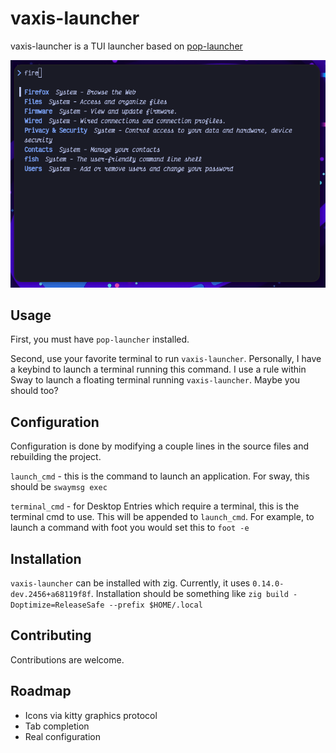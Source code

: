 # vaxis-launcher

vaxis-launcher is a TUI launcher based on [pop-launcher](https://github.com/pop-os/launcher)

![vaxis-launcher](./screenshot.png)

## Usage

First, you must have `pop-launcher` installed.

Second, use your favorite terminal to run `vaxis-launcher`. Personally, I have a
keybind to launch a terminal running this command. I use a rule within Sway to
launch a floating terminal running `vaxis-launcher`. Maybe you should too?

## Configuration

Configuration is done by modifying a couple lines in the source files and
rebuilding the project.

`launch_cmd` - this is the command to launch an application. For sway, this
should be `swaymsg exec`

`terminal_cmd` - for Desktop Entries which require a terminal, this is the
terminal cmd to use. This will be appended to `launch_cmd`. For example, to
launch a command with foot you would set this to `foot -e`

## Installation

`vaxis-launcher` can be installed with zig. Currently, it uses
`0.14.0-dev.2456+a68119f8f`. Installation should be something like `zig build
-Doptimize=ReleaseSafe --prefix $HOME/.local`

## Contributing

Contributions are welcome.

## Roadmap

- Icons via kitty graphics protocol
- Tab completion
- Real configuration
